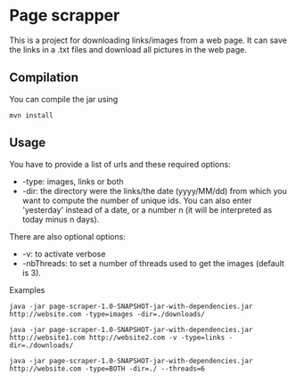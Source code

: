 # Page scrapper

This is a project for downloading links/images from a web page.
It can save the links in a .txt files and download all pictures in the web page.
## Compilation

You can compile the jar using 
```
mvn install
```

## Usage

You have to provide a list of urls and these required options:
* -type: images, links or both
* -dir: the directory were the links/the date (yyyy/MM/dd) from which you want to compute the number of unique ids. You can also enter 'yesterday' instead of a date, or a number n (it will be interpreted as today minus n days).

There are also optional options:
* -v: to activate verbose
* -nbThreads: to set a number of threads used to get the images (default is 3).

Examples
```
java -jar page-scraper-1.0-SNAPSHOT-jar-with-dependencies.jar http://website.com -type=images -dir=./downloads/
```

```
java -jar page-scraper-1.0-SNAPSHOT-jar-with-dependencies.jar http://website1.com http://website2.com -v -type=links -dir=./downloads/
```

```
java -jar page-scraper-1.0-SNAPSHOT-jar-with-dependencies.jar http://website.com -type=BOTH -dir=./ --threads=6
```